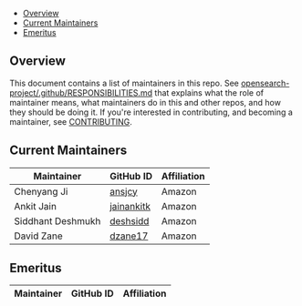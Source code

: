- [Overview](#overview)
- [Current Maintainers](#current-maintainers)
- [Emeritus](#emeritus)

## Overview

This document contains a list of maintainers in this repo. See [opensearch-project/.github/RESPONSIBILITIES.md](https://github.com/opensearch-project/.github/blob/main/RESPONSIBILITIES.md#maintainer-responsibilities) that explains what the role of maintainer means, what maintainers do in this and other repos, and how they should be doing it. If you're interested in contributing, and becoming a maintainer, see [CONTRIBUTING](CONTRIBUTING.md).

## Current Maintainers

| Maintainer         | GitHub ID                                                 | Affiliation |
| ------------------ | --------------------------------------------------------- | ----------- |
| Chenyang Ji   | [ansjcy](https://github.com/ansjcy)                   | Amazon      |
| Ankit Jain  | [jainankitk](https://github.com/jainankitk)                       | Amazon      |
| Siddhant Deshmukh     | [deshsidd](https://github.com/deshsidd)                           | Amazon      |
| David Zane         | [dzane17](https://github.com/dzane17)                 | Amazon      |

## Emeritus

| Maintainer         | GitHub ID                                                 | Affiliation |
| ------------------ | --------------------------------------------------------- | ----------- |
